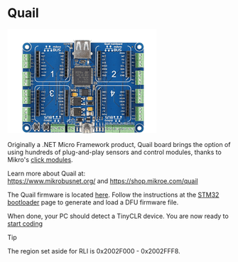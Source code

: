 # Quail
![Quail](images/quail-board.png)

Originally a .NET Micro Framework product, Quail board brings the option of using hundreds of plug-and-play sensors and control modules, thanks to Mikro's [click modules](../accessories/mikroelektronika_click.md). 

Learn more about Quail at:  
https://www.mikrobusnet.org/ and https://shop.mikroe.com/quail  

The Quail firmware is located [here](../downloads.md#quail). 
Follow the instructions at the [STM32 bootloader](../../hardware/loaders/stm32_bootloader.md) page to generate and load a DFU firmware file.

When done, your PC should detect a TinyCLR device. You are now ready to [start coding](../tutorials/intro.md)

> [!Tip]
>The region set aside for RLI is 0x2002F000 - 0x2002FFF8.